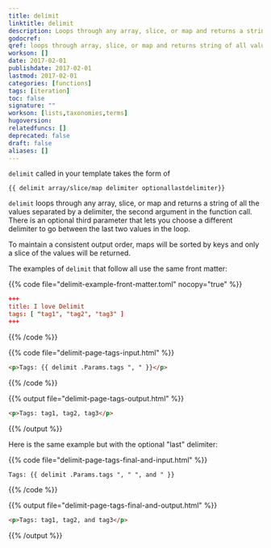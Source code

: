 ```yaml
---
title: delimit
linktitle: delimit
description: Loops through any array, slice, or map and returns a string of all the values separated by a delimiter."
godocref:
qref: loops through array, slice, or map and returns string of all values separated by a delimiter.
workson: []
date: 2017-02-01
publishdate: 2017-02-01
lastmod: 2017-02-01
categories: [functions]
tags: [iteration]
toc: false
signature: ""
workson: [lists,taxonomies,terms]
hugoversion:
relatedfuncs: []
deprecated: false
draft: false
aliases: []
---
```


`delimit` called in your template takes the form of

```
{{ delimit array/slice/map delimiter optionallastdelimiter}}
```

`delimit` loops through any array, slice, or map and returns a string of all the values separated by a delimiter, the second argument in the function call. There is an optional third parameter that lets you choose a different delimiter to go between the last two values in the loop.

To maintain a consistent output order, maps will be sorted by keys and only a slice of the values will be returned.

The examples of `delimit` that follow all use the same front matter:

{{% code file="delimit-example-front-matter.toml" nocopy="true" %}}
```toml
+++
title: I love Delimit
tags: [ "tag1", "tag2", "tag3" ]
+++
```
{{% /code %}}

{{% code file="delimit-page-tags-input.html" %}}
```html
<p>Tags: {{ delimit .Params.tags ", " }}</p>
```
{{% /code %}}

{{% output file="delimit-page-tags-output.html" %}}
```html
<p>Tags: tag1, tag2, tag3</p>
```
{{% /output %}}

Here is the same example but with the optional "last" delimiter:

{{% code file="delimit-page-tags-final-and-input.html" %}}
```golang
Tags: {{ delimit .Params.tags ", " ", and " }}
```
{{% /code %}}

{{% output file="delimit-page-tags-final-and-output.html" %}}
```html
<p>Tags: tag1, tag2, and tag3</p>
```
{{% /output %}}


[lists]: /templates/lists/
[taxonomies]: /templates/taxonomy-templates/#taxonomy-list-templates
[terms]: /templates/taxonomy-templates/#terms-list-templates